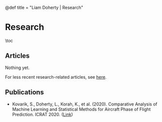 @def title = "Liam Doherty | Research"

# Research
\toc
## Articles
Nothing yet.

For less recent research-related articles, see [here](/research-page/).

## Publications
* Kovarik, S., Doherty, L., Korah, K., et al. (2020). Comparative Analysis of Machine Learning and Statistical Methods for Aircraft Phase of Flight Prediction. ICRAT 2020. ([Link](/_docs/ICRAT2020_paper_38.pdf))
